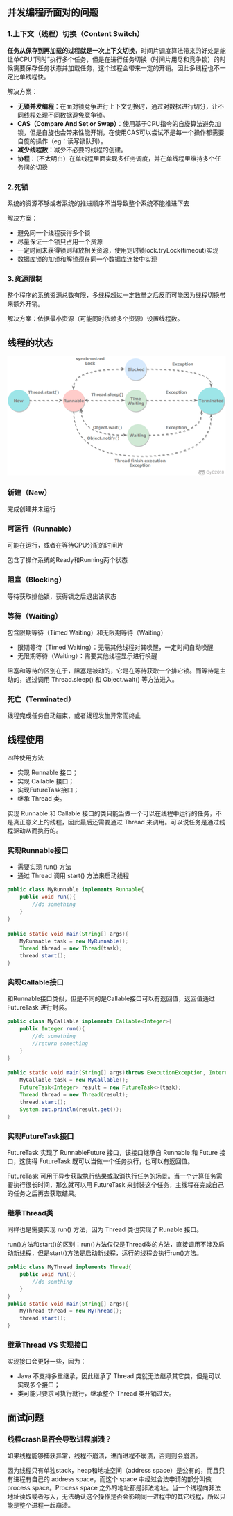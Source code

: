 ## 并发编程所面对的问题

### 1.上下文（线程）切换（Content Switch）

**任务从保存到再加载的过程就是一次上下文切换**，时间片调度算法带来的好处是能让单CPU“同时”执行多个任务，但是在进行任务切换（时间片用尽和竞争锁）的时候需要保存任务状态并加载任务，这个过程会带来一定的开销。因此多线程也不一定比单线程快。

解决方案：

- **无锁并发编程**：在面对锁竞争进行上下文切换时，通过对数据进行切分，让不同线程处理不同数据避免竞争锁。
- **CAS（Compare And Set or Swap）**：使用基于CPU指令的自旋算法避免加锁，但是自旋也会带来性能开销，在使用CAS可以尝试不是每一个操作都需要自旋的操作（eg：读写锁队列）。
- **减少线程数**：减少不必要的线程的创建。
- **协程**：（不太明白）在单线程里面实现多任务调度，并在单线程里维持多个任务间的切换

### 2.死锁

系统的资源不够或者系统的推进顺序不当导致整个系统不能推进下去

解决方案：

- 避免同一个线程获得多个锁
- 尽量保证一个锁只占用一个资源
- 一定时间未获得锁则释放相关资源，使用定时锁lock.tryLock(timeout)实现
- 数据库锁的加锁和解锁须在同一个数据库连接中实现

### 3.资源限制

整个程序的系统资源总数有限，多线程超过一定数量之后反而可能因为线程切换带来额外开销。

解决方案：依据最小资源（可能同时依赖多个资源）设置线程数。





## 线程的状态

![线程状态及其转换](image/image-20201003173516898.png)

### 新建（New）

完成创建并未运行

### 可运行（Runnable）

可能在运行，或者在等待CPU分配的时间片

包含了操作系统的Ready和Running两个状态

### 阻塞（Blocking）

等待获取排他锁，获得锁之后退出该状态

### 等待（Waiting）

包含限期等待（Timed Waiting）和无限期等待（Waiting）

- 限期等待（Timed Waiting）：无需其他线程对其唤醒，一定时间自动唤醒
- 无限期等待（Waiting）：需要其他线程显示进行唤醒

阻塞和等待的区别在于，阻塞是被动的，它是在等待获取一个排它锁。而等待是主动的，通过调用 Thread.sleep() 和 Object.wait() 等方法进入。

### 死亡（Terminated）

线程完成任务自动结束，或者线程发生异常而终止

## 线程使用

四种使用方法

- 实现 Runnable 接口；
- 实现 Callable 接口；
- 实现FutureTask接口；
- 继承 Thread 类。

实现 Runnable 和 Callable 接口的类只能当做一个可以在线程中运行的任务，不是真正意义上的线程，因此最后还需要通过 Thread 来调用。可以说任务是通过线程驱动从而执行的。

### 实现Runnable接口

- 需要实现 run() 方法
- 通过 Thread 调用 start() 方法来启动线程

```java
public class MyRunnable implements Runnable{
    public void run(){
        //do something
    }
}

public static void main(String[] args){
    MyRunnable task = new MyRunnable();
    Thread thread = new Thread(task);
    thread.start();
}
```

### 实现Callable接口

和Runnable接口类似，但是不同的是Callable接口可以有返回值，返回值通过 FutureTask 进行封装。

```java
public class MyCallable implements Callable<Integer>{
    public Integer run(){
        //do something
        //return something
    }
}

public static void main(String[] args)throws ExecutionException, InterruptedException{
    MyCallable task = new MyCallable();
    FutureTask<Integer> result = new FutureTask<>(task);
    Thread thread = new Thread(result);
    thread.start();
    System.out.println(result.get());
}
```

### 实现FutureTask接口

FutureTask 实现了 RunnableFuture 接口，该接口继承自 Runnable 和 Future 接口，这使得 FutureTask 既可以当做一个任务执行，也可以有返回值。

FutureTask 可用于异步获取执行结果或取消执行任务的场景。当一个计算任务需要执行很长时间，那么就可以用 FutureTask 来封装这个任务，主线程在完成自己的任务之后再去获取结果。

### 继承Thread类

同样也是需要实现 run() 方法，因为 Thread 类也实现了 Runable 接口。

run()方法和start()的区别：run()方法仅仅是Thread类的方法，直接调用不涉及启动新线程，但是start()方法是启动新线程，运行的线程会执行run()方法。

```java
public class MyThread implements Thread{
    public void run(){
        //do somthing
    }
}
public static void main(String[] args){
    MyThread thread = new MyThread();
    thread.start();
}
```

### 继承Thread VS 实现接口

实现接口会更好一些，因为：

- Java 不支持多重继承，因此继承了 Thread 类就无法继承其它类，但是可以实现多个接口；
- 类可能只要求可执行就行，继承整个 Thread 类开销过大。





## 面试问题

### 线程crash是否会导致进程崩溃？

如果线程能够捕获异常，线程不崩溃，进而进程不崩溃，否则则会崩溃。

因为线程只有单独stack，heap和地址空间（address space）是公有的，而且只有进程有自己的 address space，而这个 space 中经过合法申请的部分叫做 process space。Process space 之外的地址都是非法地址。当一个线程向非法地址读取或者写入，无法确认这个操作是否会影响同一进程中的其它线程，所以只能是整个进程一起崩溃。

